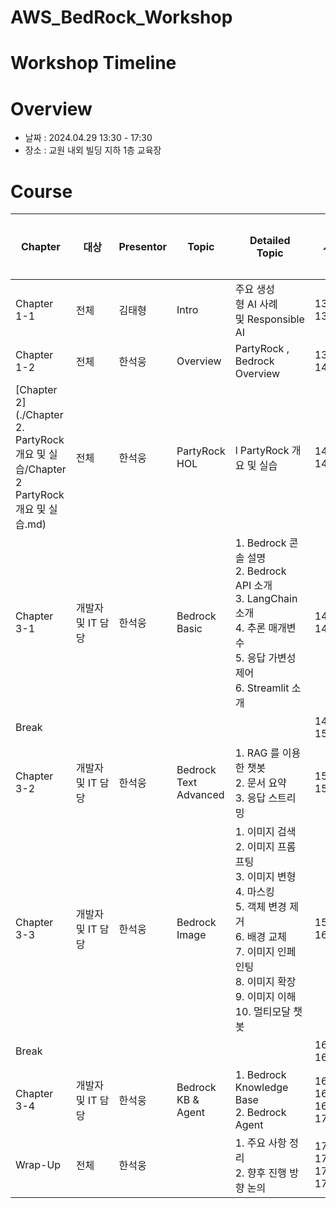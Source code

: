 # AWS_BedRock_Workshop

# Workshop Timeline

# Overview

- 날짜 : 2024.04.29 13:30 - 17:30
- 장소 : 교원 내외 빌딩 지하 1층 교육장

# Course

| Chapter | 대상 | Presentor | Topic | Detailed Topic | 시간 | 소요 시간 |
| --- | --- | --- | --- | --- | --- | --- |
| Chapter 1-1 | 전체 | 김태형 | Intro | 주요 생성형 AI 사례 및 Responsible AI  | 13:30-13:50 | 20분 |
| Chapter 1-2 | 전체 | 한석웅 | Overview | PartyRock , Bedrock Overview | 13:50-14:10 | 20분 |
| [Chapter 2](./Chapter 2. PartyRock 개요 및 실습/Chapter 2 PartyRock 개요 및 실습.md) | 전체 | 한석웅 | PartyRock HOL | l PartyRock 개요 및 실습 | 14:10-14:25 | 15분 |
| Chapter 3-1 | 개발자 및 IT 담당 | 한석웅 | Bedrock Basic |1. Bedrock 콘솔 설명 <br> 2. Bedrock API 소개 <br> 3. LangChain 소개 <br> 4. 추론 매개변수 <br> 5. 응답 가변성 제어 <br> 6. Streamlit 소개 | 14:25-14:55 | 30분 |
| Break |  |  |  |  | 14:55-15:05 | 15분 |
| Chapter 3-2 | 개발자 및 IT 담당 | 한석웅 | Bedrock Text Advanced  | 1. RAG 를 이용한 챗봇 <br> 2. 문서 요약 <br> 3. 응답 스트리밍 | 15:05-15:25 | 20분 |
| Chapter 3-3 | 개발자 및 IT 담당 | 한석웅 | Bedrock Image |1. 이미지 검색 <br> 2. 이미지 프롬프팅 <br> 3. 이미지 변형 <br> 4. 마스킹 <br> 5. 객체 변경 제거 <br> 6. 배경 교체 <br> 7. 이미지 인페인팅 <br> 8. 이미지 확장 <br> 9. 이미지 이해 <br> 10. 멀티모달 챗봇| 15:25-16:00 | 35분 |
| Break |  |  |  |  | 16:00-16:15 | 15분 |
| Chapter 3-4 | 개발자 및 IT 담당 | 한석웅 | Bedrock KB & Agent | 1. Bedrock Knowledge Base <br> 2. Bedrock Agent | 16:15-16:35 <br> 16:35-17:00 | 20분 <br> 25분 |
| Wrap-Up  | 전체 | 한석웅 |  | 1. 주요 사항 정리 <br> 2. 향후 진행 방향 논의 | 17:00-17:15 <br> 17:15-17:30 | 15분 <br> 15분 |
